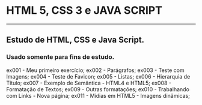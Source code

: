 # HTML 5, CSS 3 e JAVA SCRIPT
<hr>

<h2>Estudo de HTML, CSS e Java Script.</h2>
<h3>Usado somente para fins de estudo.</h3>

<p>
ex001 - Meu primeiro exercício;
ex002 - Parágrafos;
ex003 - Teste com Imagens;
ex004 - Teste de Favicon;
ex005 - Listas;
ex006 - Hierarquia de Título;
ex007 - Exemplo de Semântica - HTML4 e HTML5;
ex008 - Formatação de Textos;
ex009 - Outras formatações;
ex010 - Trabalhando com Links - Nova página;
ex011 - Mídias em HTML5 - Imagens dinâmicas;
</p>
